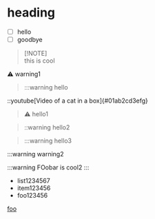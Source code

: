 # heading

- [ ] hello
- [ ] goodbye

> \[!NOTE]\
> this is cool

:warning: warning1

> :::warning hello

::youtube[Video of a cat in a box]{#01ab2cd3efg}

> :warning: hello1

> ::warning hello2

> :::warning hello3


:::warning warning2

:::warning
FOobar is cool2
:::

- list1234567
- item123456
- foo123456

[foo](https://www.me.com?foo=a&b=bar)
